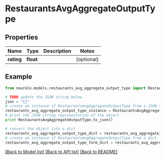 # RestaurantsAvgAggregateOutputType


## Properties
Name | Type | Description | Notes
------------ | ------------- | ------------- | -------------
**rating** | **float** |  | [optional] 

## Example

```python
from neurelo.models.restaurants_avg_aggregate_output_type import RestaurantsAvgAggregateOutputType

# TODO update the JSON string below
json = "{}"
# create an instance of RestaurantsAvgAggregateOutputType from a JSON string
restaurants_avg_aggregate_output_type_instance = RestaurantsAvgAggregateOutputType.from_json(json)
# print the JSON string representation of the object
print RestaurantsAvgAggregateOutputType.to_json()

# convert the object into a dict
restaurants_avg_aggregate_output_type_dict = restaurants_avg_aggregate_output_type_instance.to_dict()
# create an instance of RestaurantsAvgAggregateOutputType from a dict
restaurants_avg_aggregate_output_type_form_dict = restaurants_avg_aggregate_output_type.from_dict(restaurants_avg_aggregate_output_type_dict)
```
[[Back to Model list]](../README.md#documentation-for-models) [[Back to API list]](../README.md#documentation-for-api-endpoints) [[Back to README]](../README.md)


